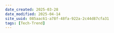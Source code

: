 ```yaml
---
date_created: 2025-03-28
date_modified: 2025-04-14
site_uuid: 085aac61-a78f-48fa-922a-2c44d87cfa31
tags: [Tech-Trend]
---
```


